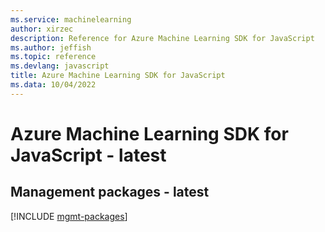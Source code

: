 ```yaml
---
ms.service: machinelearning
author: xirzec
description: Reference for Azure Machine Learning SDK for JavaScript
ms.author: jeffish
ms.topic: reference
ms.devlang: javascript
title: Azure Machine Learning SDK for JavaScript
ms.data: 10/04/2022
---
```

# Azure Machine Learning SDK for JavaScript - latest

## Management packages - latest
[!INCLUDE [mgmt-packages](machine-learning-mgmt-index.md)]